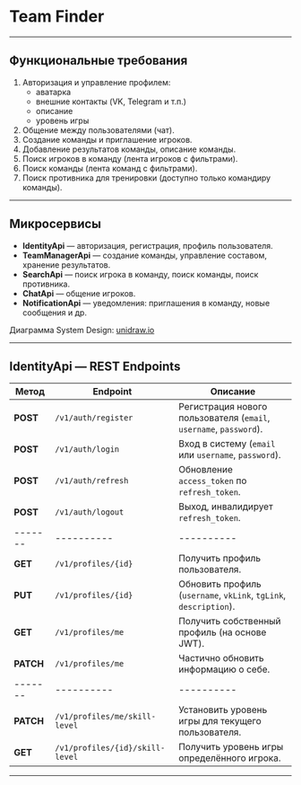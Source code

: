# Team Finder

---

## Функциональные требования

1. Авторизация и управление профилем:
   - аватарка
   - внешние контакты (VK, Telegram и т.п.)
   - описание
   - уровень игры
2. Общение между пользователями (чат).
3. Создание команды и приглашение игроков.
4. Добавление результатов команды, описание команды.
5. Поиск игроков в команду (лента игроков с фильтрами).
6. Поиск команды (лента команд с фильтрами).
7. Поиск противника для тренировки (доступно только командиру команды).

---

## Микросервисы

- **IdentityApi** — авторизация, регистрация, профиль пользователя.  
- **TeamManagerApi** — создание команды, управление составом, хранение результатов.  
- **SearchApi** — поиск игрока в команду, поиск команды, поиск противника.  
- **ChatApi** — общение игроков.  
- **NotificationApi** — уведомления: приглашения в команду, новые сообщения и др.  

Диаграмма System Design: [unidraw.io](https://unidraw.io/app/board/c054640b8e1680fdfdb5?allow_guest=true)

---

## IdentityApi — REST Endpoints

| Метод | Endpoint | Описание |
|-------|----------|----------|
| **POST** | `/v1/auth/register` | Регистрация нового пользователя (`email`, `username`, `password`). |
| **POST** | `/v1/auth/login` | Вход в систему (`email` или `username`, `password`). |
| **POST** | `/v1/auth/refresh` | Обновление `access_token` по `refresh_token`. |
| **POST** | `/v1/auth/logout` | Выход, инвалидирует `refresh_token`. |
|-------|----------|----------|
| **GET** | `/v1/profiles/{id}` | Получить профиль пользователя. |
| **PUT** | `/v1/profiles/{id}` | Обновить профиль (`username`, `vkLink`, `tgLink`, `description`). |
| **GET** | `/v1/profiles/me` | Получить собственный профиль (на основе JWT). |
| **PATCH** | `/v1/profiles/me` | Частично обновить информацию о себе. |
|-------|----------|----------|
| **PATCH** | `/v1/profiles/me/skill-level` | Установить уровень игры для текущего пользователя. |
| **GET** | `/v1/profiles/{id}/skill-level` | Получить уровень игры определённого игрока. |

---
